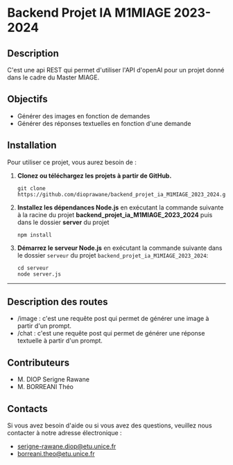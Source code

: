 # Backend Projet IA M1MIAGE 2023-2024

## Description

C'est une api REST qui permet d'utiliser l'API d'openAI pour un projet donné dans le cadre du Master MIAGE.

## Objectifs
* Générer des images en fonction de demandes
* Générer des réponses textuelles en fonction d'une demande


## Installation

Pour utiliser ce projet, vous aurez besoin de :

1. **Clonez ou téléchargez les projets à partir de GitHub.**
   ```
   git clone https://github.com/dioprawane/backend_projet_ia_M1MIAGE_2023_2024.git
   ```

2. **Installez les dépendances Node.js** en exécutant la commande suivante à la racine du projet **backend_projet_ia_M1MIAGE_2023_2024** puis dans le dossier **server** du projet
   ```
   npm install
   ```


3. **Démarrez le serveur Node.js** en exécutant la commande suivante dans le dossier `serveur` du projet `backend_projet_ia_M1MIAGE_2023_2024`:

   ```
   cd serveur
   node server.js
   ```

-------------------------------------------------------------------------------------------

## Description des routes 

* /image : c'est une requête post qui permet de générer une image à partir d'un prompt.
* /chat :  c'est une requête post qui permet de générer une réponse textuelle à partir d'un prompt.

## Contributeurs

- M. DIOP Serigne Rawane
- M. BORREANI Théo

## Contacts

Si vous avez besoin d'aide ou si vous avez des questions, veuillez nous contacter à notre adresse électronique :

- serigne-rawane.diop@etu.unice.fr
- borreani.theo@etu.unice.fr
